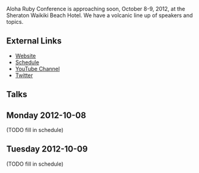 Aloha Ruby Conference is approaching soon, October 8-9, 2012, at the Sheraton Waikiki Beach Hotel. We have a volcanic line up of speakers and topics.

## External Links

* [Website](http://aloharubyconf.com/)
* [Schedule](http://aloharubyconf.com/schedule.html)
* [YouTube Channel](http://www.youtube.com/user/AlohaRubyConference)
* [Twitter](http://twitter.com/AlohaRubyConf)

## Talks

## Monday 2012-10-08

(TODO fill in schedule)


## Tuesday 2012-10-09

(TODO fill in schedule)

